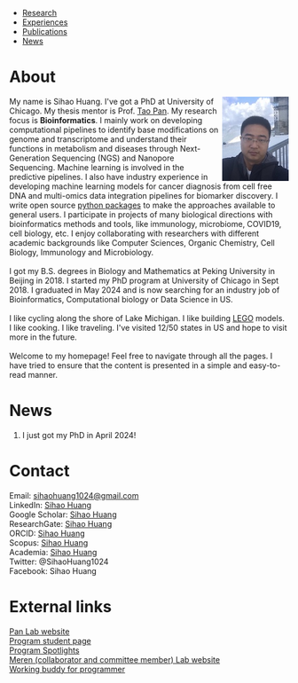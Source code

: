* [Research](https://sihaohuanguc.github.io/research)
* [Experiences](https://sihaohuanguc.github.io/experiences)
* [Publications](https://sihaohuanguc.github.io/publications)
* [News](https://sihaohuanguc.github.io/news)

# About
<!-- ![titlis](./docs/assets/images/Titlis.jpg) -->
<img style="float: right;" src="./docs/assets/images/Titlis.jpg">


My name is Sihao Huang. I've got a PhD at University of Chicago. My thesis mentor is Prof. [Tao Pan](https://bcmb.uchicago.edu/program/faculty/tao-pan). My research focus is **Bioinformatics**. I mainly work on developing computational pipelines to identify base modifications on genome and transcriptome and understand their functions in metabolism and diseases through Next-Generation Sequencing (NGS) and Nanopore Sequencing. Machine learning is involved in the predictive pipelines. I also have industry experience in developing machine learning models for cancer diagnosis from cell free DNA and multi-omics data integration pipelines for biomarker discovery. I write open source [python packages](https://github.com/sihaohuanguc) to make the approaches available to general users. I participate in projects of many biological directions with bioinformatics methods and tools, like immunology, microbiome, COVID19, cell biology, etc. I enjoy collaborating with researchers with different academic backgrounds like Computer Sciences, Organic Chemistry, Cell Biology, Immunology and Microbiology.
<br/>
<br/>
I got my B.S. degrees in Biology and Mathematics at Peking University in Beijing in 2018. I started my PhD program at University of Chicago in Sept 2018. I graduated in May 2024 and is now searching for an industry job of Bioinformatics, Computational biology or Data Science in US.
<br/>
<br/>
I like cycling along the shore of Lake Michigan. I like building [LEGO](https://www.lego.com/en-us) models. I like cooking. I like traveling. I've visited 12/50 states in US and hope to visit more in the future. 
<br/>
<br/>
Welcome to my homepage! Feel free to navigate through all the pages. I have tried to ensure that the content is presented in a simple and easy-to-read manner. 

# News
1. I just got my PhD in April 2024!

# Contact
Email: sihaohuang1024@gmail.com
<br/>
LinkedIn: [Sihao Huang](https://www.linkedin.com/in/sihaohuang/)
<br/>
Google Scholar: [Sihao Huang](https://scholar.google.com/citations?user=bACZfVkAAAAJ&hl=en)
<br/>
ResearchGate: [Sihao Huang](https://www.researchgate.net/profile/Sihao-Huang-5)
<br/>
ORCID: [Sihao Huang](https://orcid.org/0000-0001-8575-8555)
<br/>
Scopus: [Sihao Huang](https://www.scopus.com/authid/detail.uri?authorId=57202117564)
<br/>
Academia: [Sihao Huang](https://chicago.academia.edu/SihaoHuang)
<br/>
Twitter: @SihaoHuang1024
<br/>
Facebook: Sihao Huang

# External links
[Pan Lab website](https://openwetware.org/wiki/Pan_Lab)
<br/>
[Program student page](https://bcmb.uchicago.edu/program/students?page=1)
<br/>
[Program Spotlights](https://bcmb.uchicago.edu/spotlights/sihao-huang-spotlight)
<br/>
[Meren (collaborator and committee member) Lab website](https://merenlab.org)
<br/>
[Working buddy for programmer](https://www.google.com)
<br/>
